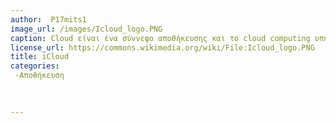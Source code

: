 ```yaml
---
author:  P17mits1
image_url: /images/Icloud_logo.PNG
caption: Cloud είναι ένα σύννεφο αποθήκευσης και το cloud computing υπηρεσιών  από την Apple Inc ξεκίνησε στις 12 Οκτωβρίου 2011.Από το Φεβρουάριο, 2016 , η υπηρεσία είχε 782 εκατομμύρια χρήστες. Η υπηρεσία παρέχει στους χρήστες της τη δυνατότητα να αποθηκεύουν δεδομένα όπως έγγραφα, φωτογραφίες και μουσική σε απομακρυσμένους διακομιστές για λήψη σε συσκευές iOS,macOS ή Windows, να μοιράζονται και να στέλνουν δεδομένα σε άλλους χρήστες και να διαχειρίζονται τις συσκευές Apple τους σε περίπτωση απώλειας ή κλοπής.
license_url: https://commons.wikimedia.org/wiki/File:Icloud_logo.PNG
title: iCloud
categories: 
 -Αποθήκευση
 

 
---
```







